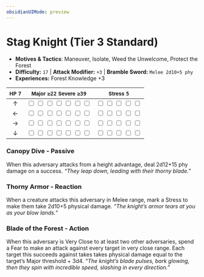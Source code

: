 ```yaml
---
obsidianUIMode: preview
---
```

# Stag Knight (Tier 3 Standard)

- **Motives & Tactics**: Maneuver, Isolate, Weed the Unwelcome, Protect the Forest
- **Difficulty:** `17` | **Attack Modifier:** `+3` | **Bramble Sword:** `Melee 2d10+5 phy`
- **Experiences:** Forest Knowledge +3

| <small>HP</small> `7` | <small>Major</small> `≥22` <small>Severe</small> `≥39` | <small>Stress</small> `5` |
|:-:|:-:|:-:|
| ↑ |  <input type="checkbox" unchecked id="439ed16a"> <input type="checkbox" unchecked id="1062b72d"> <input type="checkbox" unchecked id="16e2a0fc"> <input type="checkbox" unchecked id="057d7f8a"> <input type="checkbox" unchecked id="24d22d71"> <input type="checkbox" unchecked id="632a4895"> <input type="checkbox" unchecked id="2b087c4a"> |  <input type="checkbox" unchecked id="e07295d7"> <input type="checkbox" unchecked id="f94c3273"> <input type="checkbox" unchecked id="9f373092"> <input type="checkbox" unchecked id="95a4fde6"> <input type="checkbox" unchecked id="3f52b103"> |
| ← |  <input type="checkbox" unchecked id="4d788d2c"> <input type="checkbox" unchecked id="26ec65c1"> <input type="checkbox" unchecked id="ce1e6058"> <input type="checkbox" unchecked id="015f6a0b"> <input type="checkbox" unchecked id="fa7611d5"> <input type="checkbox" unchecked id="9fb3b58a"> <input type="checkbox" unchecked id="43b32c0e"> |  <input type="checkbox" unchecked id="97710885"> <input type="checkbox" unchecked id="757e361f"> <input type="checkbox" unchecked id="da7bddb2"> <input type="checkbox" unchecked id="ce17cb41"> <input type="checkbox" unchecked id="2271682d"> |
| → |  <input type="checkbox" unchecked id="6730c78e"> <input type="checkbox" unchecked id="df8e32b9"> <input type="checkbox" unchecked id="6610361b"> <input type="checkbox" unchecked id="74fbcc42"> <input type="checkbox" unchecked id="8d6ead54"> <input type="checkbox" unchecked id="63908233"> <input type="checkbox" unchecked id="3de97bb1"> |  <input type="checkbox" unchecked id="085ea38c"> <input type="checkbox" unchecked id="21ef50af"> <input type="checkbox" unchecked id="69aba350"> <input type="checkbox" unchecked id="b1bd4c03"> <input type="checkbox" unchecked id="a2b0a943"> |
| ↓ |  <input type="checkbox" unchecked id="9f3737be"> <input type="checkbox" unchecked id="3c26d751"> <input type="checkbox" unchecked id="27144ecc"> <input type="checkbox" unchecked id="26ec3d0a"> <input type="checkbox" unchecked id="b05c2f1a"> <input type="checkbox" unchecked id="29489bdd"> <input type="checkbox" unchecked id="caeead0e"> |  <input type="checkbox" unchecked id="e524a9ac"> <input type="checkbox" unchecked id="edab1a6e"> <input type="checkbox" unchecked id="3fa6879c"> <input type="checkbox" unchecked id="1268f205"> <input type="checkbox" unchecked id="0cf43eaa"> |

### Canopy Dive - Passive

When this adversary attacks from a height advantage, deal 2d12+15 phy damage on a success. *“They leap down, leading with their thorny blade.”*

### Thorny Armor - Reaction

When a creature attacks this adversary in Melee range, mark a Stress to make them take 2d10+5 physical damage. *“The knight’s armor tears at you as your blow lands.”*

### Blade of the Forest - Action

When this adversary is Very Close to at least two other adversaries, spend a Fear to make an attack against every target in very close range. Each target this succeeds against takes takes physical damage equal to the target’s Major threshold + 3d4. *“The knight’s blade pulses, bark glowing, then they spin with incredible speed, slashing in every direction.”*

